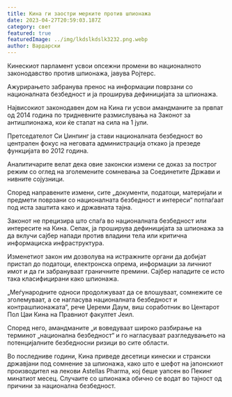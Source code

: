 ```yaml
---
title: Кина ги заостри мерките против шпионажа
date: 2023-04-27T20:59:03.187Z
category: свет
featured: true
featuredImage: ../img/lkdslkdslk3232.png.webp
author: Вардарски
---
```


Кинескиот парламент усвои опсежни промени во националното законодавство против шпионажа, јавува Ројтерс.

Ажурирањето забранува пренос на информации поврзани со националната безбедност и ја проширува дефиницијата за шпионажа.

Највисокиот законодавен дом на Кина ги усвои амандманите за првпат од 2014 година по тридневните размислувања на Законот за антишпионажа, кои ќе стапат на сила на 1 јули.

Претседателот Си Џинпинг ја стави националната безбедност во централен фокус на неговата администрација откако ја презеде функцијата во 2012 година.

Аналитичарите велат дека овие законски измени се доказ за построг режим со оглед на зголемените сомневања за Соединетите Држави и нивните сојузници.

Според направените измени, сите „документи, податоци, материјали и предмети поврзани со националната безбедност и интереси“ потпаѓаат под иста заштита како и државната тајна.

Законот не прецизира што спаѓа во националната безбедност или интересите на Кина. Сепак, ја проширува дефиницијата за шпионажа за да вклучи сајбер напади против владини тела или критична информациска инфраструктура.

Изменетиот закон им дозволува на истражните органи да добијат пристап до податоци, електронска опрема, информации за личниот имот и да ги забрануваат граничните премини. Сајбер нападите се исто така класифицирани како шпионажа.

„Меѓународните односи продолжуваат да се влошуваат, сомнежите се зголемуваат, а се нагласува националната безбедност и контрашпионажата“, рече Џереми Даум, виш соработник во Центарот Пол Цаи Кина на Правниот факултет Јеил.

Според него, амандманите „и воведуваат широко разбирање на терминот „национална безбедност“ и го нагласуваат разгледувањето на потенцијалните безбедносни ризици во сите области.

Во последниве години, Кина приведе десетици кинески и странски државјани под сомнение за шпионажа, како што е шефот на јапонскиот производител на лекови Astellas Pharma, кој беше уапсен во Пекинг минатиот месец. Случаите со шпионажа обично се водат во тајност од причини за национална безбедност.
